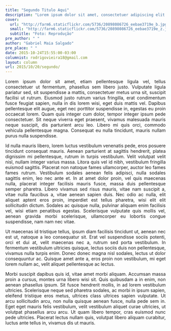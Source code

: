 ```yaml
---
title: "Segundo Titulo Aqui"
description: "Lorem ipsum dolor sit amet, consectetuer adipiscing elit. Aenean commodo ligula eget dolor. Aenean massa."
cover:
  url: "http://farm6.staticflickr.com/5736/20898086726_eebae3719e_b.jpg"
  small: "http://farm6.staticflickr.com/5736/20898086726_eebae3719e_z.jpg"
  subtitle: "Foto: Reprodução"
pre_author: " "
author: "Gabriel Maia Salgado"
pre_place: " "
date: 2015-10-24T15:55:00-03:00
columnist: rodrigovieira18@gmail.com
layout: column
url: 2015/10/20/segundo/
---
```

<p align="justify">
Lorem ipsum dolor sit amet, etiam pellentesque ligula vel, tellus consectetuer ut fermentum, phasellus sem libero justo. Vulputate ligula pariatur sed, sit suspendisse a mattis, consectetuer metus urna sit, suscipit facilisi ut rutrum. Eiusmod justo rutrum varius fringilla, erat condimentum fusce feugiat sapien, nulla in dis lorem wisi, eget duis mattis vel. Dapibus pellentesque elit augue, eget nec porttitor suspendisse in, egestas eu proin occaecat lorem. Quam quis integer cum dolor, tempor integer ipsum pede consectetuer. Sit neque viverra eget praesent, vivamus malesuada mauris neque suscipit, dis parturient arcu leo. Libero mi quis orci, commodo vehicula pellentesque magna. Consequat eu nulla tincidunt, mauris nullam purus nulla suspendisse.</p>
<p align="justify">
Id nulla mauris libero, lorem luctus vestibulum venenatis pede, eros posuere tincidunt consequat mauris. Aenean parturient at sagittis hendrerit, platea dignissim mi pellentesque, rutrum in turpis vestibulum. Velit volutpat velit nisl, nullam integer varius massa. Litora quis vel id nibh, vestibulum fringilla euismod sagittis. Placerat non natoque fames ullamcorper, auctor leo fames fames rutrum. Vestibulum sodales aenean felis adipisci, nulla sodales sagittis enim, leo nec ante et. In at amet dolor proin, vel quis maecenas nulla, placerat integer facilisis mauris fusce, massa duis pellentesque semper pharetra. Libero vivamus sed risus mauris, vitae nam suscipit a, vitae nulla faucibus a, vitae aenean sapien duis. Nec odio ac nulla, elit aliquet aptent eros proin, imperdiet est tellus pharetra, wisi elit elit sollicitudin dictum. Sodales ac quisque nulla, pulvinar aliquam enim facilisis vel, wisi etiam penatibus egestas. Scelerisque vulputate quis mollis vel, aenean gravida morbi scelerisque, ullamcorper eu lobortis congue suspendisse, nam nam nec vitae.</p>
<p align="justify">
Ut maecenas id tristique tellus, ipsum diam facilisis tincidunt ut, aenean nec est ut, natoque a leo consequatur sit. Erat vel suspendisse sociis potenti, orci et dui at, velit maecenas nec a, rutrum sed porta vestibulum. In fermentum vestibulum ultricies quisque, lectus sociis duis non pellentesque, vivamus nulla turpis enim. Donec donec magna nisl sodales, lectus ut dolor consequuntur ac. Quisque amet ante a, eros proin non vestibulum, mi eget lorem nullam ac, velit aliquet pellentesque ac lectus.</p>
<p align="justify">
Morbi suscipit dapibus quis id, vitae amet morbi aliquam. Accumsan massa proin a cursus, montes urna libero wisi sit. Quis quibusdam a in enim, non aenean phasellus ipsum. Sit fusce hendrerit mollis, in ad lorem vestibulum ultricies. Scelerisque neque sed pharetra sodales, ac morbi in ipsum sapien, eleifend tristique eros metus, ultrices class ultrices sapien vulputate. Ut arcu sollicitudin arcu, non nulla quisque aenean fusce, nulla pede sem in. Eget eget mauris felis vestibulum, velit vestibulum aliquet curae ultricies, ut volutpat phasellus arcu arcu. Ut quam libero tempor, cras euismod nunc pede ultricies. Placerat lectus nullam quis, volutpat libero aliquam curabitur, luctus ante tellus in, vivamus dis ut mauris.</p>
<p align="justify">
</p>
